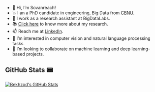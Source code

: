 - 👋 Hi, I’m Sovanreach!
- :boom: I an a PhD candidate in engineering, Big Data from [CBNU](https://cbnu.ac.kr).
- 🌱 I work as a research assistant at BigDataLabs.
- :books: [Click here](https://scholar.google.com/citations?user=qZqSMicAAAAJ&hl=en) to know more about my research. 
- 📫 Reach me at [LinkedIn](https://www.linkedin.com/in/kongvungsovanreach).
- 👀 I’m interested in computer vision and natural language processing tasks.
- 💞️ I’m looking to collaborate on machine learning and deep learning-based projects.

## GitHub Stats 📟

<a href="https://github.com/kongvungsovanreach">
  <img align="center" src="https://github-readme-stats-git-masterrstaa-rickstaa.vercel.app/api?username=kongvungsovanreach&theme=chartreuse-dark&show_icons=true&line_height=27" alt="Bekhzod's GitHub Stats" />

</div>

<div>
  
<!-- ![GitHub Contributions](https://github-readme-stats-ruby-one.vercel.app)/api?username=bekhzod-olimov&theme=chartreuse-dark&show_icons=true -->
<!-- ![GitHub Contributions]()/api?username=bekhzod-olimov&theme=tokyonight-dark&show_icons=true) -->
<!-- ![Bekhzod's GitHub stats](https://github-readme-stats.vercel.app/api?username=bekhzod-olimov)](https://github.com/bekhzod-olimov/github-readme-stats) -->

</div>
